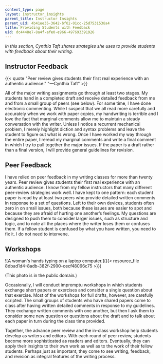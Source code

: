 ```yaml
---
content_type: page
layout: instructor_insights
parent_title: Instructor Insights
parent_uid: 4b41ee35-3642-bf02-01cc-25d7531538a4
title: Providing Students with Feedback
uid: dc4448e7-8a4f-afe0-e966-497693391926
---
```


_In this section, Cynthia Taft shares strategies she uses to provide students with feedback about their writing._

Instructor Feedback
-------------------

{{< quote "Peer review gives students their first real experience with an authentic audience." "—Cynthia Taft" >}}

All of the major writing assignments go through at least two stages. My students hand in a completed draft and receive detailed feedback from me and from a small group of peers (see below). For some time, I have done electronic commenting. While I suspect that we all read more carefully and accurately when we work with paper copies, my handwriting is terrible and I love the fact that marginal comments allow me to maintain a steady conversation with the writer. Unless I notice a recurrent mechanical problem, I merely highlight diction and syntax problems and leave the student to figure out what is wrong. Once I have worked my way through the entire paper, I reread my marginal comments and write a final comment in which I try to pull together the major issues. If the paper is a draft rather than a final version, I will provide general guidelines for revision.

Peer Feedback
-------------

I have relied on peer feedback in my writing classes for more than twenty years. Peer review gives students their first real experience with an authentic audience. I know from my fellow instructors that many different peer-review strategies work well. I have kept to one pattern: each student paper is read by at least two peers who provide detailed written comments in response to a set of questions. Left to their own devices, students often zero in on small issues, both because these issues are easier to spot and because they are afraid of hurting one another’s feelings. My questions are designed to push them to consider larger issues, such as structure and logic, and to note all the places where the writer loses them or confuses them. If a fellow student is confused by what you have written, you need to fix it. I do not need to intervene.

Workshops
---------

![A woman's hands typing on a laptop computer.]({{< resource_file 8dbad1d4-8adb-382f-2900-cecf48066c75 >}})  

(This photo is in the public domain.)

Occasionally, I will conduct impromptu workshops in which students exchange short papers or exercises and consider a single question about that exercise. Most of the workshops for full drafts, however, are carefully scripted. The small groups of students who have shared papers come to class after having written detailed comments in response to my guidelines. They exchange written comments with one another, but then I ask them to consider some new question or questions about the draft and to talk about each paper in turn during the class time provided.

Together, the advance peer review and the in-class workshop help students develop as writers and editors. With each round of peer review, students become more sophisticated as readers and editors. Eventually, they can apply their insights to their own work as well as to the work of their fellow students. Perhaps just as important, they come to see writing, feedback, and revision as integral features of the writing process.